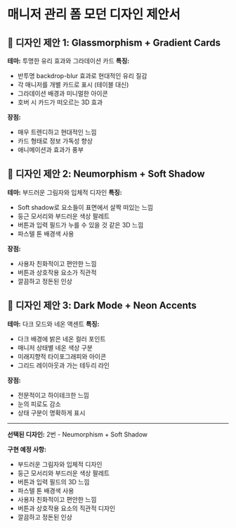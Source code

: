 # 매니저 관리 폼 모던 디자인 제안서

## 💫 **디자인 제안 1: Glassmorphism + Gradient Cards**

**테마:** 투명한 유리 효과와 그라데이션 카드
**특징:**
- 반투명 backdrop-blur 효과로 현대적인 유리 질감
- 각 매니저를 개별 카드로 표시 (테이블 대신)
- 그라데이션 배경과 미니멀한 아이콘
- 호버 시 카드가 떠오르는 3D 효과

**장점:**
- 매우 트렌디하고 현대적인 느낌
- 카드 형태로 정보 가독성 향상
- 애니메이션과 효과가 풍부

## 🎨 **디자인 제안 2: Neumorphism + Soft Shadow**

**테마:** 부드러운 그림자와 입체적 디자인
**특징:**
- Soft shadow로 요소들이 표면에서 살짝 떠있는 느낌
- 둥근 모서리와 부드러운 색상 팔레트
- 버튼과 입력 필드가 누를 수 있을 것 같은 3D 느낌
- 파스텔 톤 배경색 사용

**장점:**
- 사용자 친화적이고 편안한 느낌
- 버튼과 상호작용 요소가 직관적
- 깔끔하고 정돈된 인상

## 🚀 **디자인 제안 3: Dark Mode + Neon Accents**

**테마:** 다크 모드와 네온 액센트
**특징:**
- 다크 배경에 밝은 네온 컬러 포인트
- 매니저 상태별 네온 색상 구분
- 미래지향적 타이포그래피와 아이콘
- 그리드 레이아웃과 가는 테두리 라인

**장점:**
- 전문적이고 하이테크한 느낌
- 눈의 피로도 감소
- 상태 구분이 명확하게 표시

---

**선택된 디자인:** 2번 - Neumorphism + Soft Shadow

**구현 예정 사항:**
- 부드러운 그림자와 입체적 디자인
- 둥근 모서리와 부드러운 색상 팔레트
- 버튼과 입력 필드의 3D 느낌
- 파스텔 톤 배경색 사용
- 사용자 친화적이고 편안한 느낌
- 버튼과 상호작용 요소의 직관적 디자인
- 깔끔하고 정돈된 인상